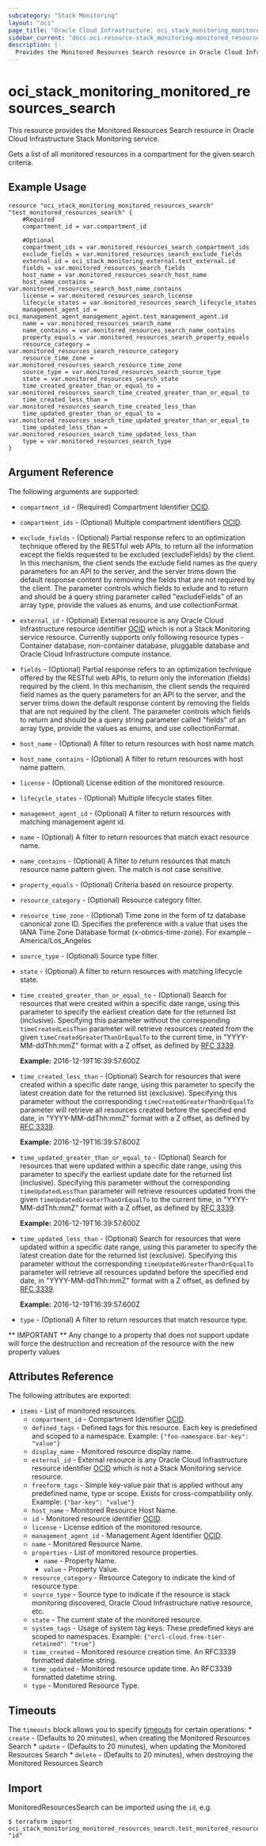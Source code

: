 ```yaml
---
subcategory: "Stack Monitoring"
layout: "oci"
page_title: "Oracle Cloud Infrastructure: oci_stack_monitoring_monitored_resources_search"
sidebar_current: "docs-oci-resource-stack_monitoring-monitored_resources_search"
description: |-
  Provides the Monitored Resources Search resource in Oracle Cloud Infrastructure Stack Monitoring service
---
```


# oci_stack_monitoring_monitored_resources_search
This resource provides the Monitored Resources Search resource in Oracle Cloud Infrastructure Stack Monitoring service.

Gets a list of all monitored resources in a compartment for the given search criteria.


## Example Usage

```hcl
resource "oci_stack_monitoring_monitored_resources_search" "test_monitored_resources_search" {
	#Required
	compartment_id = var.compartment_id

	#Optional
	compartment_ids = var.monitored_resources_search_compartment_ids
	exclude_fields = var.monitored_resources_search_exclude_fields
	external_id = oci_stack_monitoring_external.test_external.id
	fields = var.monitored_resources_search_fields
	host_name = var.monitored_resources_search_host_name
	host_name_contains = var.monitored_resources_search_host_name_contains
	license = var.monitored_resources_search_license
	lifecycle_states = var.monitored_resources_search_lifecycle_states
	management_agent_id = oci_management_agent_management_agent.test_management_agent.id
	name = var.monitored_resources_search_name
	name_contains = var.monitored_resources_search_name_contains
	property_equals = var.monitored_resources_search_property_equals
	resource_category = var.monitored_resources_search_resource_category
	resource_time_zone = var.monitored_resources_search_resource_time_zone
	source_type = var.monitored_resources_search_source_type
	state = var.monitored_resources_search_state
	time_created_greater_than_or_equal_to = var.monitored_resources_search_time_created_greater_than_or_equal_to
	time_created_less_than = var.monitored_resources_search_time_created_less_than
	time_updated_greater_than_or_equal_to = var.monitored_resources_search_time_updated_greater_than_or_equal_to
	time_updated_less_than = var.monitored_resources_search_time_updated_less_than
	type = var.monitored_resources_search_type
}
```

## Argument Reference

The following arguments are supported:

* `compartment_id` - (Required) Compartment Identifier [OCID](https://docs.cloud.oracle.com/iaas/Content/General/Concepts/identifiers.htm). 
* `compartment_ids` - (Optional) Multiple compartment identifiers [OCID](https://docs.cloud.oracle.com/iaas/Content/General/Concepts/identifiers.htm). 
* `exclude_fields` - (Optional) Partial response refers to an optimization technique offered by the RESTful web APIs, to return all the information except the fields requested to be excluded (excludeFields) by the client. In this mechanism, the client sends the exclude field names as the query parameters for an API to the server, and the server trims down the default response content by removing the fields that are not required by the client. The parameter controls which fields to exlude and to return and should be a query string parameter called "excludeFields" of an array type, provide the values as enums, and use collectionFormat. 
* `external_id` - (Optional) External resource is any Oracle Cloud Infrastructure resource identifier [OCID](https://docs.cloud.oracle.com/iaas/Content/General/Concepts/identifiers.htm) which is not a Stack Monitoring service resource. Currently supports only following resource types - Container database, non-container database,  pluggable database and Oracle Cloud Infrastructure compute instance. 
* `fields` - (Optional) Partial response refers to an optimization technique offered by the RESTful web APIs, to return only the information (fields) required by the client. In this mechanism, the client sends the required field names as the query parameters for an API to the server, and the server trims down the default response content by removing the fields that are not required by the client. The parameter controls which fields to return and should be a query string parameter called "fields" of an array type, provide the values as enums, and use collectionFormat. 
* `host_name` - (Optional) A filter to return resources with host name match. 
* `host_name_contains` - (Optional) A filter to return resources with host name pattern. 
* `license` - (Optional) License edition of the monitored resource.
* `lifecycle_states` - (Optional) Multiple lifecycle states filter. 
* `management_agent_id` - (Optional) A filter to return resources with matching management agent id.
* `name` - (Optional) A filter to return resources that match exact resource name. 
* `name_contains` - (Optional) A filter to return resources that match resource name pattern given. The match is not case sensitive.
* `property_equals` - (Optional) Criteria based on resource property.
* `resource_category` - (Optional) Resource category filter.
* `resource_time_zone` - (Optional) Time zone in the form of tz database canonical zone ID. Specifies the preference with a value that uses the IANA Time Zone Database format (x-obmcs-time-zone). For example - America/Los_Angeles 
* `source_type` - (Optional) Source type filter.
* `state` - (Optional) A filter to return resources with matching lifecycle state.
* `time_created_greater_than_or_equal_to` - (Optional) Search for resources that were created within a specific date range, using this parameter to specify the earliest creation date for the returned list (inclusive). Specifying this parameter without the corresponding `timeCreatedLessThan` parameter will retrieve resources created from the given `timeCreatedGreaterThanOrEqualTo` to the current time, in "YYYY-MM-ddThh:mmZ" format with a Z offset, as defined by [RFC 3339](https://tools.ietf.org/html/rfc3339).

	**Example:** 2016-12-19T16:39:57.600Z 
* `time_created_less_than` - (Optional) Search for resources that were created within a specific date range, using this parameter to specify the latest creation date for the returned list (exclusive). Specifying this parameter without the corresponding `timeCreatedGreaterThanOrEqualTo` parameter will retrieve all resources created before the specified end date, in "YYYY-MM-ddThh:mmZ" format with a Z offset, as defined by [RFC 3339](https://tools.ietf.org/html/rfc3339).

	**Example:** 2016-12-19T16:39:57.600Z 
* `time_updated_greater_than_or_equal_to` - (Optional) Search for resources that were updated within a specific date range, using this parameter to specify the earliest update date for the returned list (inclusive). Specifying this parameter without the corresponding `timeUpdatedLessThan` parameter will retrieve resources updated from the given `timeUpdatedGreaterThanOrEqualTo` to the current time, in "YYYY-MM-ddThh:mmZ" format with a Z offset, as defined by [RFC 3339](https://tools.ietf.org/html/rfc3339).

	**Example:** 2016-12-19T16:39:57.600Z 
* `time_updated_less_than` - (Optional) Search for resources that were updated within a specific date range, using this parameter to specify the latest creation date for the returned list (exclusive). Specifying this parameter without the corresponding `timeUpdatedGreaterThanOrEqualTo` parameter will retrieve all resources updated before the specified end date, in "YYYY-MM-ddThh:mmZ" format with a Z offset, as defined by [RFC 3339](https://tools.ietf.org/html/rfc3339).

	**Example:** 2016-12-19T16:39:57.600Z 
* `type` - (Optional) A filter to return resources that match resource type. 


** IMPORTANT **
Any change to a property that does not support update will force the destruction and recreation of the resource with the new property values

## Attributes Reference

The following attributes are exported:

* `items` - List of monitored resources.
	* `compartment_id` - Compartment Identifier [OCID](https://docs.cloud.oracle.com/iaas/Content/General/Concepts/identifiers.htm).
	* `defined_tags` - Defined tags for this resource. Each key is predefined and scoped to a namespace. Example: `{"foo-namespace.bar-key": "value"}` 
	* `display_name` - Monitored resource display name.
	* `external_id` - External resource is any Oracle Cloud Infrastructure resource identifier [OCID](https://docs.cloud.oracle.com/iaas/Content/General/Concepts/identifiers.htm) which is not a Stack Monitoring service resource. 
	* `freeform_tags` - Simple key-value pair that is applied without any predefined name, type or scope. Exists for cross-compatibility only. Example: `{"bar-key": "value"}` 
	* `host_name` - Monitored Resource Host Name. 
	* `id` - Monitored resource identifier [OCID](https://docs.cloud.oracle.com/iaas/Content/General/Concepts/identifiers.htm). 
	* `license` - License edition of the monitored resource.
	* `management_agent_id` - Management Agent Identifier [OCID](https://docs.cloud.oracle.com/iaas/Content/General/Concepts/identifiers.htm).
	* `name` - Monitored Resource Name. 
	* `properties` - List of monitored resource properties. 
		* `name` - Property Name. 
		* `value` - Property Value. 
	* `resource_category` - Resource Category to indicate the kind of resource type. 
	* `source_type` - Source type to indicate if the resource is stack monitoring discovered, Oracle Cloud Infrastructure native resource, etc. 
	* `state` - The current state of the monitored resource.
	* `system_tags` - Usage of system tag keys. These predefined keys are scoped to namespaces. Example: `{"orcl-cloud.free-tier-retained": "true"}` 
	* `time_created` - Monitored resource creation time. An RFC3339 formatted datetime string. 
	* `time_updated` - Monitored resource update time. An RFC3339 formatted datetime string. 
	* `type` - Monitored Resource Type. 

## Timeouts

The `timeouts` block allows you to specify [timeouts](https://registry.terraform.io/providers/oracle/oci/latest/docs/guides/changing_timeouts) for certain operations:
	* `create` - (Defaults to 20 minutes), when creating the Monitored Resources Search
	* `update` - (Defaults to 20 minutes), when updating the Monitored Resources Search
	* `delete` - (Defaults to 20 minutes), when destroying the Monitored Resources Search


## Import

MonitoredResourcesSearch can be imported using the `id`, e.g.

```
$ terraform import oci_stack_monitoring_monitored_resources_search.test_monitored_resources_search "id"
```

